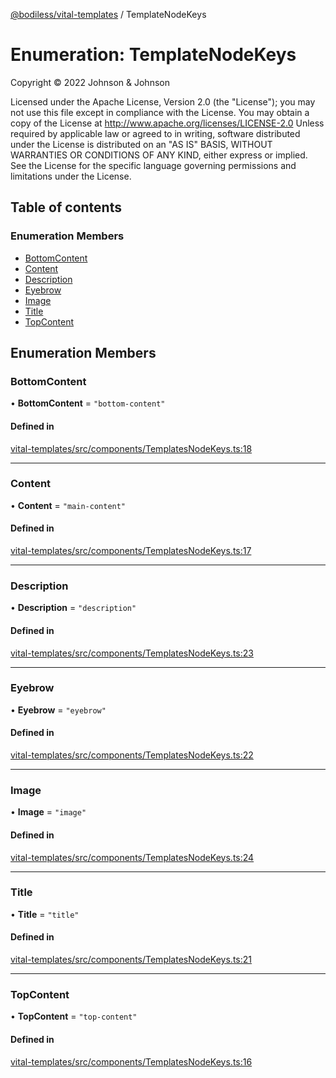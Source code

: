 [@bodiless/vital-templates](../README.md) / TemplateNodeKeys

# Enumeration: TemplateNodeKeys

Copyright © 2022 Johnson & Johnson

Licensed under the Apache License, Version 2.0 (the "License");
you may not use this file except in compliance with the License.
You may obtain a copy of the License at
http://www.apache.org/licenses/LICENSE-2.0
Unless required by applicable law or agreed to in writing, software
distributed under the License is distributed on an "AS IS" BASIS,
WITHOUT WARRANTIES OR CONDITIONS OF ANY KIND, either express or implied.
See the License for the specific language governing permissions and
limitations under the License.

## Table of contents

### Enumeration Members

- [BottomContent](TemplateNodeKeys.md#bottomcontent)
- [Content](TemplateNodeKeys.md#content)
- [Description](TemplateNodeKeys.md#description)
- [Eyebrow](TemplateNodeKeys.md#eyebrow)
- [Image](TemplateNodeKeys.md#image)
- [Title](TemplateNodeKeys.md#title)
- [TopContent](TemplateNodeKeys.md#topcontent)

## Enumeration Members

### BottomContent

• **BottomContent** = ``"bottom-content"``

#### Defined in

[vital-templates/src/components/TemplatesNodeKeys.ts:18](https://github.com/johnsonandjohnson/Bodiless-JS/blob/5600222bc/packages/vital-templates/src/components/TemplatesNodeKeys.ts#L18)

___

### Content

• **Content** = ``"main-content"``

#### Defined in

[vital-templates/src/components/TemplatesNodeKeys.ts:17](https://github.com/johnsonandjohnson/Bodiless-JS/blob/5600222bc/packages/vital-templates/src/components/TemplatesNodeKeys.ts#L17)

___

### Description

• **Description** = ``"description"``

#### Defined in

[vital-templates/src/components/TemplatesNodeKeys.ts:23](https://github.com/johnsonandjohnson/Bodiless-JS/blob/5600222bc/packages/vital-templates/src/components/TemplatesNodeKeys.ts#L23)

___

### Eyebrow

• **Eyebrow** = ``"eyebrow"``

#### Defined in

[vital-templates/src/components/TemplatesNodeKeys.ts:22](https://github.com/johnsonandjohnson/Bodiless-JS/blob/5600222bc/packages/vital-templates/src/components/TemplatesNodeKeys.ts#L22)

___

### Image

• **Image** = ``"image"``

#### Defined in

[vital-templates/src/components/TemplatesNodeKeys.ts:24](https://github.com/johnsonandjohnson/Bodiless-JS/blob/5600222bc/packages/vital-templates/src/components/TemplatesNodeKeys.ts#L24)

___

### Title

• **Title** = ``"title"``

#### Defined in

[vital-templates/src/components/TemplatesNodeKeys.ts:21](https://github.com/johnsonandjohnson/Bodiless-JS/blob/5600222bc/packages/vital-templates/src/components/TemplatesNodeKeys.ts#L21)

___

### TopContent

• **TopContent** = ``"top-content"``

#### Defined in

[vital-templates/src/components/TemplatesNodeKeys.ts:16](https://github.com/johnsonandjohnson/Bodiless-JS/blob/5600222bc/packages/vital-templates/src/components/TemplatesNodeKeys.ts#L16)
